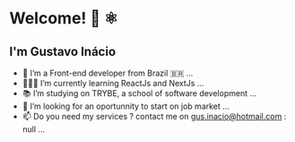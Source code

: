 # Welcome! 👋 ⚛

## I'm Gustavo Inácio

- 🔭 I’m a Front-end developer from Brazil 🇧🇷 ...
- 👨🏽‍💻  I’m currently learning ReactJs and NextJs ...
- 📚 I’m studying on TRYBE, a school of software development ...
- 🤔 I’m looking for an oportunnity to start on job market ...
- 📫 Do you need my services ? contact me on gus.inacio@hotmail.com : null ...
